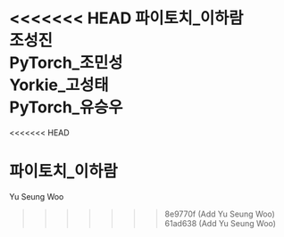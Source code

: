 <<<<<<< HEAD
파이토치_이하람<br>
조성진<br>
PyTorch_조민성<br>
Yorkie_고성태<br>
PyTorch_유승우<br> 
=======
<<<<<<< HEAD


파이토치_이하람
=======
Yu Seung Woo
>>>>>>> 8e9770f (Add Yu Seung Woo)
>>>>>>> 61ad638 (Add Yu Seung Woo)
